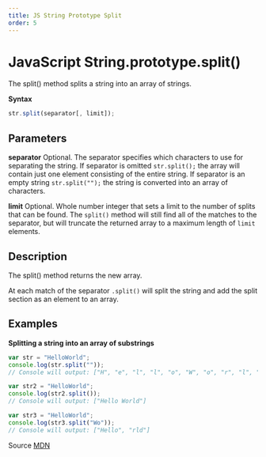 ```yaml
---
title: JS String Prototype Split
order: 5
---
```

# JavaScript String.prototype.split()

The split() method splits a string into an array of strings.

**Syntax**

```javascript
str.split(separator[, limit]);
```

## Parameters

**separator** Optional. The separator specifies which characters to use for separating the string. If separator is omitted `str.split();` the array will contain just one element consisting of the entire string. If separator is an empty string `str.split("");` the string is converted into an array of characters.

**limit** Optional. Whole number integer that sets a limit to the number of splits that can be found. The `split()` method will still find all of the matches to the separator, but will truncate the returned array to a maximum length of `limit` elements.

## Description

The split() method returns the new array.

At each match of the separator `.split()` will split the string and add the split section as an element to an array.

## Examples

**Splitting a string into an array of substrings**

```javascript
var str = "HelloWorld";
console.log(str.split(""));
// Console will output: ["H", "e", "l", "l", "o", "W", "o", "r", "l", "d"]

var str2 = "HelloWorld";
console.log(str2.split());
// Console will output: ["Hello World"]

var str3 = "HelloWorld";
console.log(str3.split("Wo"));
// Console will output: ["Hello", "rld"]
```

Source [MDN](https://developer.mozilla.org/en-US/docs/Web/JavaScript/Reference/Global_Objects/String/split)
